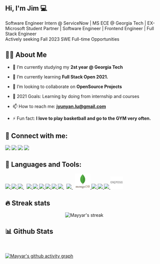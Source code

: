 ## Hi, I'm Jim :computer: 
Software Engineer Intern @ ServiceNow | MS ECE @ Georgia Tech | EX-Microsoft Student Partner | Software Engineer | Frontend Engineer | Full Stack Engineer 
<br>
Actively seeking Fall 2023 SWE Full-time Opportunities

## 🙋‍♂️ About Me

- 🔭 I’m currently studying my **2st year @ Georgia Tech**

- 🌱 I’m currently learning **Full Stack Open 2021.**

- 👯 I’m looking to collaborate on **OpenSource Projects**

- 🥅 2021 Goals: Learning by doing from internship and courses

- 📫 How to reach me: **jyunyan.lu@gmail.com**

- ⚡ Fun fact: **I love to play basketball and go to the GYM very often.**

## 🔗 Connect with me:
<p align="left">

<a href = "https://www.linkedin.com/in/jyun-yan-lu/"><img src="https://img.icons8.com/fluent/48/000000/linkedin.png"/></a>
<a href = "https://www.instagram.com/__jimlu/"><img src="https://img.icons8.com/fluent/48/000000/instagram-new.png"/></a>
<a href = "https://twitter.com/"><img src="https://img.icons8.com/fluent/48/000000/twitter.png"/></a>
<a href = "https://www.youtube.com/"><img src="https://img.icons8.com/color/48/000000/youtube-play.png"/></a>

</p>

## 🚀 Languages and Tools:

<p align="left"> 
    <a href="https://www.python.org" target="_blank"> <img src="https://img.icons8.com/color/48/000000/python.png"/> </a>
    <a href="https://www.java.com" target="_blank"> <img src="https://img.icons8.com/color/48/000000/java-coffee-cup-logo.png"/> </a>
    <a style="padding-right:8px;" href="https://www.cprogramming.com/" target="_blank"> <img src="https://img.icons8.com/color/48/000000/c-programming.png"/> </a>
    <a href="https://reactjs.org/" target="_blank"> <img src="https://img.icons8.com/color/48/000000/react-native.png"/> </a>
    <a href="https://developer.mozilla.org/en-US/docs/Web/JavaScript" target="_blank"> <img src="https://img.icons8.com/color/48/000000/javascript.png"/> </a> 
    <a href="https://www.w3.org/html/" target="_blank"> <img src="https://img.icons8.com/color/48/000000/html-5.png"/> </a> 
    <a href="https://www.w3schools.com/css/" target="_blank"> <img src="https://img.icons8.com/color/48/000000/css3.png"/> </a> 
    <a href="https://getbootstrap.com" target="_blank"> <img src="https://img.icons8.com/color/48/000000/bootstrap.png"/> </a> 
    <a style="padding-right:8px;" href="https://nodejs.org" target="_blank"> <img src="https://img.icons8.com/color/48/000000/nodejs.png"/> </a> 
    <a style="padding-right:8px;" href="https://www.mysql.com/" target="_blank"> <img src="https://img.icons8.com/fluent/50/000000/mysql-logo.png"/> </a>
    <a href="https://www.mongodb.com/" target="_blank"> <img src="https://raw.githubusercontent.com/devicons/devicon/master/icons/mongodb/mongodb-original-wordmark.svg" alt="mongodb" width="48" height="48"/> </a> 
    <a href="https://firebase.google.com/" target="_blank"> <img src="https://img.icons8.com/color/48/000000/firebase.png"/> </a> 
    <a href="https://git-scm.com/" target="_blank"> <img src="https://img.icons8.com/color/48/000000/git.png"/> </a> 
    <a href="https://redux.js.org" target="_blank"> <img src="https://img.icons8.com/color/48/000000/redux.png"/> </a>
    <a href="https://expressjs.com" target="_blank"> <img src="https://raw.githubusercontent.com/devicons/devicon/master/icons/express/express-original-wordmark.svg" alt="express" width="40" height="40"/> </a>
</p>

## 🔥 Streak stats

<!-- GitHub Readme Streak Stats - https://github.com/DenverCoder1/github-readme-streak-stats -->
<p align="center">
        <img title="🔥 Get streak stats for your profile at git.io/streak-stats" alt="Mayyar's streak" src="https://github-readme-streak-stats.herokuapp.com/?user=mayyar&theme=black-ice&hide_border=true&stroke=0000&background=060A0CD0"/>
    
</p>

## 📊 Github Stats

<br/>

[![Mayyar's github activity graph](https://activity-graph.herokuapp.com/graph?username=mayyar&theme=react-dark)](https://github.com/ashutosh00710/github-readme-activity-graph)
